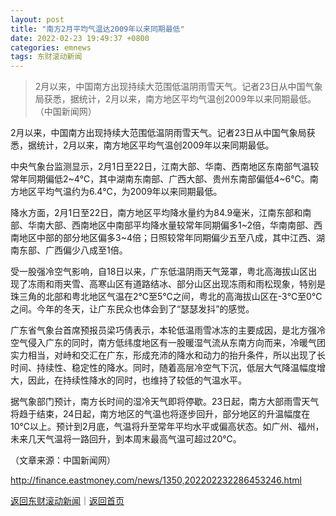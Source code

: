 ```yaml
---
layout: post
title: "南方2月平均气温达2009年以来同期最低"
date: 2022-02-23 19:49:37 +0800
categories: emnews
tags: 东财滚动新闻
---
```

> 2月以来，中国南方出现持续大范围低温阴雨雪天气。记者23日从中国气象局获悉，据统计，2月以来，南方地区平均气温创2009年以来同期最低。（中国新闻网）

<p>2月以来，中国南方出现持续大范围低温阴雨雪天气。记者23日从中国气象局获悉，据统计，2月以来，南方地区平均气温创2009年以来同期最低。</p>
 <p>中央气象台监测显示，2月1日至22日，江南大部、华南、西南地区东南部气温较常年同期偏低2~4℃，其中湖南东南部、广西大部、贵州东南部偏低4~6℃。南方地区平均气温约为6.4℃，为2009年以来同期最低。</p>
 <p>降水方面，2月1日至22日，南方地区平均降水量约为84.9毫米，江南东部和南部、华南大部、西南地区中南部平均降水量较常年同期偏多1~2倍，华南南部、西南地区中部的部分地区偏多3~4倍；日照较常年同期偏少五至八成，其中江西、湖南东部、广西偏少八成至1倍。</p>
 <p>受一股强冷空气影响，自18日以来，广东低温阴雨天气笼罩，粤北高海拔山区出现了冻雨和雨夹雪、高寒山区有道路结冰、部分山区出现冻雨和雨松现象，特别是珠三角的北部和粤北地区气温在2℃至5℃之间，粤北的高海拔山区在-3℃至0℃之间。今年的冬天，让广东民众也体会到了“瑟瑟发抖”的感觉。</p>
 <p>广东省气象台首席预报员梁巧倩表示，本轮低温雨雪冰冻的主要成因，是北方强冷空气侵入广东的同时，南方低纬度地区有一股暖湿气流从东南方向而来，冷暖气团实力相当，对峙和交汇在广东，形成充沛的降水和动力的抬升条件，所以出现了长时间、持续性、稳定性的降水。同时，随着高层冷空气下沉，低层大气降温幅度增大，因此，在持续性降水的同时，也维持了较低的气温水平。</p>
 <p>据气象部门预计，南方长时间的湿冷天气即将停歇。23日起，南方大部雨雪天气将趋于结束，24日起，南方地区的气温也将逐步回升，部分地区的升温幅度在10℃以上。预计到2月底，气温将升至常年平均水平或偏高状态。如广州、福州，未来几天气温将一路回升，到本周末最高气温可超过20℃。</p><p class="em_media">（文章来源：中国新闻网）</p>

<http://finance.eastmoney.com/news/1350,202202232286453246.html>

[返回东财滚动新闻](//finews.withounder.com/emnews/)｜[返回首页](//finews.withounder.com/)